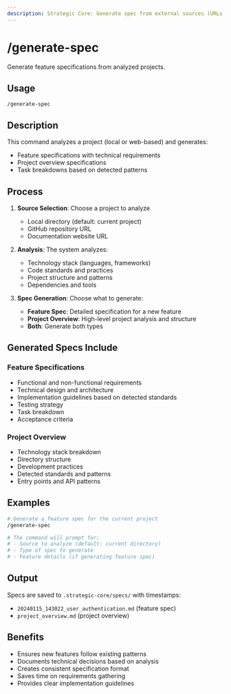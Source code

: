 ```yaml
---
description: Strategic Core: Generate spec from external sources (URLs, repos)
---
```


# /generate-spec

Generate feature specifications from analyzed projects.

## Usage

```
/generate-spec
```

## Description

This command analyzes a project (local or web-based) and generates:
- Feature specifications with technical requirements
- Project overview specifications
- Task breakdowns based on detected patterns

## Process

1. **Source Selection**: Choose a project to analyze
   - Local directory (default: current project)
   - GitHub repository URL
   - Documentation website URL

2. **Analysis**: The system analyzes:
   - Technology stack (languages, frameworks)
   - Code standards and practices
   - Project structure and patterns
   - Dependencies and tools

3. **Spec Generation**: Choose what to generate:
   - **Feature Spec**: Detailed specification for a new feature
   - **Project Overview**: High-level project analysis and structure
   - **Both**: Generate both types

## Generated Specs Include

### Feature Specifications
- Functional and non-functional requirements
- Technical design and architecture
- Implementation guidelines based on detected standards
- Testing strategy
- Task breakdown
- Acceptance criteria

### Project Overview
- Technology stack breakdown
- Directory structure
- Development practices
- Detected standards and patterns
- Entry points and API patterns

## Examples

```bash
# Generate a feature spec for the current project
/generate-spec

# The command will prompt for:
# - Source to analyze (default: current directory)
# - Type of spec to generate
# - Feature details (if generating feature spec)
```

## Output

Specs are saved to `.strategic-core/specs/` with timestamps:
- `20240115_143022_user_authentication.md` (feature spec)
- `project_overview.md` (project overview)

## Benefits

- Ensures new features follow existing patterns
- Documents technical decisions based on analysis
- Creates consistent specification format
- Saves time on requirements gathering
- Provides clear implementation guidelines
